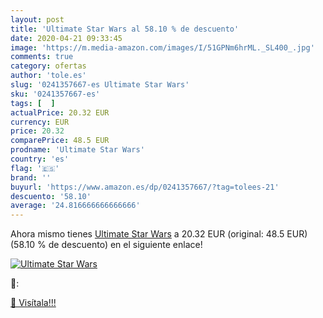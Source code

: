 ```yaml
---
layout: post
title: 'Ultimate Star Wars al 58.10 % de descuento'
date: 2020-04-21 09:33:45
image: 'https://m.media-amazon.com/images/I/51GPNm6hrML._SL400_.jpg'
comments: true
category: ofertas
author: 'tole.es'
slug: '0241357667-es Ultimate Star Wars'
sku: '0241357667-es'
tags: [  ]
actualPrice: 20.32 EUR
currency: EUR
price: 20.32
comparePrice: 48.5 EUR
prodname: 'Ultimate Star Wars'
country: 'es'
flag: '🇪🇸'
brand: ''
buyurl: 'https://www.amazon.es/dp/0241357667/?tag=tolees-21'
descuento: '58.10'
average: '24.816666666666666'
---
```


Ahora mismo tienes [Ultimate Star Wars](https://www.amazon.es/dp/0241357667/?tag=tolees-21) a 20.32 EUR (original: 48.5 EUR) (58.10 %  de descuento) en el siguiente enlace!

[![Ultimate Star Wars](https://m.media-amazon.com/images/I/51GPNm6hrML._SL400_.jpg)](https://www.amazon.es/dp/0241357667/?tag=tolees-21)

🔎:


[🛒 Visítala!!!](https://www.amazon.es/dp/0241357667/?tag=tolees-21)
